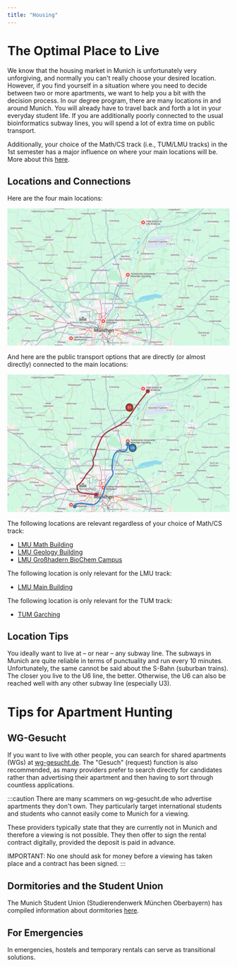 ```yaml
---
title: "Housing"
---
```


# The Optimal Place to Live

We know that the housing market in Munich is unfortunately very unforgiving, and normally 
you can't really choose your desired location. However, if you find yourself in a situation 
where you need to decide between two or more apartments, we want to help you a bit with the 
decision process. In our degree program, there are many locations in and around Munich.
You will already have to travel back and forth a lot in your everyday student life. 
If you are additionally poorly connected to the usual bioinformatics subway lines, 
you will spend a lot of extra time on public transport.

Additionally, your choice of the Math/CS track (i.e., TUM/LMU tracks) in the 1st semester has a major influence on where your main locations will be. More about this [here](/en/prospectives/program-contents#computer-sciencemathematicsstatistics).

## Locations and Connections

Here are the four main locations:

![Map of the main locations for bioinformatics in Munich](../../../../assets/locations.png)


And here are the public transport options that are directly (or almost directly) connected to the main locations:

![Map of public transport options directly connected to the main locations](../../../../assets/connections.png)

The following locations are relevant regardless of your choice of Math/CS track:

- [LMU Math Building](https://maps.app.goo.gl/yd4G3fdMNzpW1teA7)
- [LMU Geology Building](https://maps.app.goo.gl/ffreMrfYtsvuY7d6A)
- [LMU Großhadern BioChem Campus](https://maps.app.goo.gl/KXte2qbiHLawphnt5)

The following location is only relevant for the LMU track:

- [LMU Main Building](https://maps.app.goo.gl/nUSBNo8rH7AJVQvq9)

The following location is only relevant for the TUM track:

- [TUM Garching](https://maps.app.goo.gl/MKJDZoVPejPE42587)

## Location Tips

You ideally want to live at – or near – any subway line. The subways in Munich are quite reliable in terms of punctuality and run every 10 minutes. Unfortunately, the same cannot be said about the S-Bahn (suburban trains).
The closer you live to the U6 line, the better. Otherwise, the U6 can also be reached well with any other subway line (especially U3).

# Tips for Apartment Hunting

## WG-Gesucht

If you want to live with other people, you can search for shared apartments (WGs) at [wg-gesucht.de](https://www.wg-gesucht.de/). The "Gesuch" (request) function is also recommended, as many providers prefer to search directly for candidates rather than advertising their apartment and then having to sort through countless applications.

:::caution
There are many scammers on wg-gesucht.de who advertise apartments they don't own. They particularly target international students and students who cannot easily come to Munich for a viewing.

These providers typically state that they are currently not in Munich and therefore a viewing is not possible. They then offer to sign the rental contract digitally, provided the deposit is paid in advance.

IMPORTANT: No one should ask for money before a viewing has taken place and a contract has been signed.
:::

## Dormitories and the Student Union

The Munich Student Union (Studierendenwerk München Oberbayern) has compiled information about dormitories [here](https://www.studierendenwerk-muenchen-oberbayern.de/en/accommodation/).

## For Emergencies

In emergencies, hostels and temporary rentals can serve as transitional solutions.
